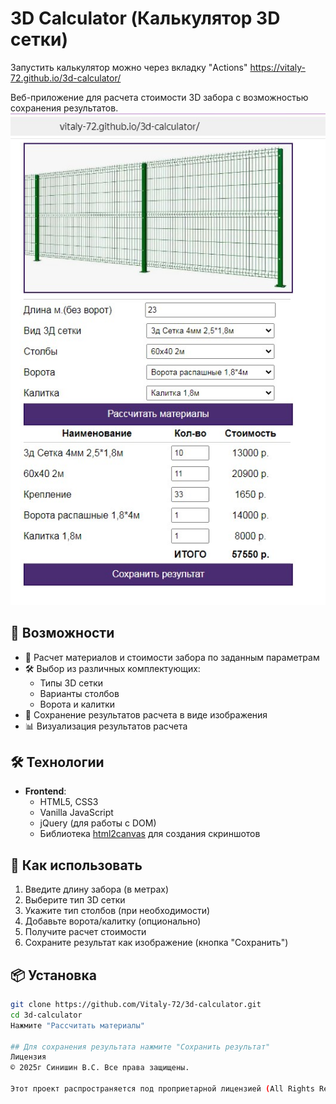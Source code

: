 # 3D Calculator (Калькулятор 3D сетки)

Запустить калькулятор можно через вкладку "Actions" https://vitaly-72.github.io/3d-calculator/

Веб-приложение для расчета стоимости 3D забора с возможностью сохранения результатов.
![Screenshot](Screenshot_2.jpg) 

## 🚀 Возможности

- 📏 Расчет материалов и стоимости забора по заданным параметрам
- 🛠️ Выбор из различных комплектующих:
  - Типы 3D сетки
  - Варианты столбов
  - Ворота и калитки
- 💾 Сохранение результатов расчета в виде изображения
- 📊 Визуализация результатов расчета

## 🛠 Технологии

- **Frontend**:
  - HTML5, CSS3
  - Vanilla JavaScript
  - jQuery (для работы с DOM)
  - Библиотека [html2canvas](https://html2canvas.hertzen.com/) для создания скриншотов

## 📌 Как использовать

1. Введите длину забора (в метрах)
2. Выберите тип 3D сетки
3. Укажите тип столбов (при необходимости)
4. Добавьте ворота/калитку (опционально)
5. Получите расчет стоимости
6. Сохраните результат как изображение (кнопка "Сохранить")

## 📦 Установка

```bash
git clone https://github.com/Vitaly-72/3d-calculator.git
cd 3d-calculator
Нажмите "Рассчитать материалы"

## Для сохранения результата нажмите "Сохранить результат"
Лицензия
© 2025г Синишин В.С. Все права защищены.

Этот проект распространяется под проприетарной лицензией (All Rights Reserved). Использование, модификация и распространение кода запрещены без письменного разрешения автора.
